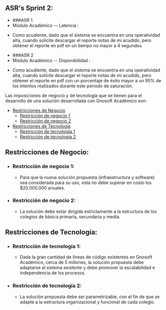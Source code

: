 ## ASR's Sprint 2: 
  * ###ASR 1 
  *  Módulo Académico  -- Latencia :
  - Como acudiente, dado que el sistema se encuentra en una operatividad alta, cuando solicite descargar el reporte notas de mi acudido, pero obtener el reporte en pdf en un           tiempo no mayor a 4 segundos
  * ###ASR 2
  *  Módulo Académico  -- Disponibilidad :
  - Como acudiente, dado que el sistema se encuentra en una operatividad alta, cuando solicite descargar el reporte notas de mi acudido, pero obtener el reporte en pdf con un         porcentaje de éxito mayor a un 95% de los intentos realizados durante este periodo de saturación.


Las imposiciones de negocio y de tecnología que se tienen para el desarrollo de una solución desarrollada con Gnosoft Académico son:

* [Restricciones de Negocio](#Restricciones-de-negocio)
   * [Restricción de negocio 1](#Restricción-de-negocio-1) 
   * [Restricción de negocio 2](#Restricción-de-negocio-2) 
* [Restricciones de Tecnología](#Restricciones-de-tecnología)
   * [Restricción de tecnología 1](#Restricción-de-tecnología-1) 
   * [Restricción de tecnología 2](#Restricción-de-tecnología-2) 

## Restricciones de Negocio: 

  * ### Restricción de negocio 1:
     - Para que la nueva solución propuesta (infraestructura y software) sea considerada para su uso, esta no debe superar en costo los $20.000.000 anuales.
  * ### Restricción de negocio 2:
     - La solución debe estar dirigida estrictamente a la estructura de los colegios de básica primaria, secundaria y media.

## Restricciones de Tecnología:

  * ### Restricción de tecnología 1:
     - Dada la gran cantidad de líneas de código existentes en Gnosoft Académico, cerca de 5 millones, la solución propuesta debe adaptarse al sistema 
       existente y debe promover la escalabilidad e independencia de los procesos.
  * ### Restricción de tecnología 2:
     - La solución propuesta debe ser parametrizable, con el fin de que se adapte a la estructura organizacional y funcional de cada colegio.
